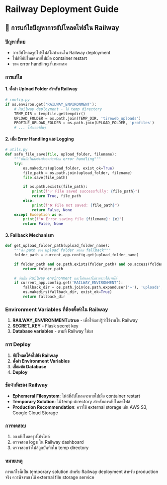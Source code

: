 # Railway Deployment Guide

## 🚀 การแก้ไขปัญหาการอัปโหลดไฟล์ใน Railway

### ปัญหาที่พบ
- การอัปโหลดรูปโปรไฟล์ไม่ทำงานใน Railway deployment
- ไฟล์ที่อัปโหลดหายไปเมื่อ container restart
- ขาด error handling ที่เหมาะสม

### การแก้ไข

#### 1. ตั้งค่า Upload Folder สำหรับ Railway
```python
# config.py
if os.environ.get('RAILWAY_ENVIRONMENT'):
    # Railway deployment - ใช้ temp directory
    TEMP_DIR = tempfile.gettempdir()
    UPLOAD_FOLDER = os.path.join(TEMP_DIR, 'tireweb_uploads')
    PROFILE_UPLOAD_FOLDER = os.path.join(UPLOAD_FOLDER, 'profiles')
    # ... โฟลเดอร์อื่นๆ
```

#### 2. เพิ่ม Error Handling และ Logging
```python
# utils.py
def safe_file_save(file, upload_folder, filename):
    """บันทึกไฟล์อย่างปลอดภัยพร้อม error handling"""
    try:
        os.makedirs(upload_folder, exist_ok=True)
        file_path = os.path.join(upload_folder, filename)
        file.save(file_path)
        
        if os.path.exists(file_path):
            print(f"✅ File saved successfully: {file_path}")
            return True, file_path
        else:
            print(f"❌ File not saved: {file_path}")
            return False, None
    except Exception as e:
        print(f"❌ Error saving file {filename}: {e}")
        return False, None
```

#### 3. Fallback Mechanism
```python
def get_upload_folder_path(upload_folder_name):
    """ดึง path ของ upload folder พร้อม fallback"""
    folder_path = current_app.config.get(upload_folder_name)
    
    if folder_path and os.path.exists(folder_path) and os.access(folder_path, os.W_OK):
        return folder_path
    
    # ถ้าเป็น Railway environment และโฟลเดอร์ไม่สามารถใช้งานได้
    if current_app.config.get('RAILWAY_ENVIRONMENT'):
        fallback_dir = os.path.join(os.path.expanduser('~'), 'uploads', upload_folder_name.lower())
        os.makedirs(fallback_dir, exist_ok=True)
        return fallback_dir
```

### Environment Variables ที่ต้องตั้งค่าใน Railway

1. **RAILWAY_ENVIRONMENT=true** - เพื่อให้แอปรู้ว่าใช้งานใน Railway
2. **SECRET_KEY** - Flask secret key
3. **Database variables** - ตามที่ Railway ให้มา

### การ Deploy

1. **อัปโหลดโค้ดไปยัง Railway**
2. **ตั้งค่า Environment Variables**
3. **เชื่อมต่อ Database**
4. **Deploy**

### ข้อจำกัดของ Railway

- **Ephemeral Filesystem**: ไฟล์ที่อัปโหลดจะหายไปเมื่อ container restart
- **Temporary Solution**: ใช้ temp directory สำหรับการอัปโหลดไฟล์
- **Production Recommendation**: ควรใช้ external storage เช่น AWS S3, Google Cloud Storage

### การทดสอบ

1. ลองอัปโหลดรูปโปรไฟล์
2. ตรวจสอบ logs ใน Railway dashboard
3. ตรวจสอบว่าไฟล์ถูกบันทึกใน temp directory

### หมายเหตุ

การแก้ไขนี้เป็น temporary solution สำหรับ Railway deployment 
สำหรับ production จริง ควรพิจารณาใช้ external file storage service
